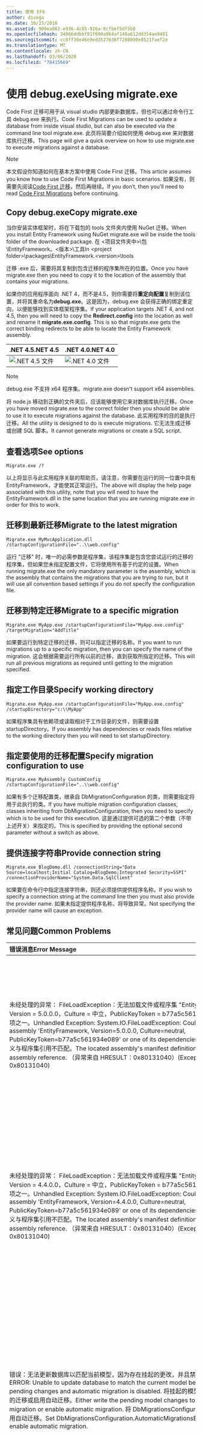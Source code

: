 ```yaml
---
title: 使用 EF6
author: divega
ms.date: 10/23/2016
ms.assetid: 989ea862-e936-4c85-926a-8cfbef5df5b8
ms.openlocfilehash: 34866ddbbf81f090a064af148a612dd354ae9401
ms.sourcegitcommit: cc0ff36e46e9ed3527638f7208000e8521faef2e
ms.translationtype: MT
ms.contentlocale: zh-CN
ms.lasthandoff: 03/06/2020
ms.locfileid: "78415669"
---
```

# <a name="using-migrateexe"></a><span data-ttu-id="86086-102">使用 debug.exe</span><span class="sxs-lookup"><span data-stu-id="86086-102">Using migrate.exe</span></span>
<span data-ttu-id="86086-103">Code First 迁移可用于从 visual studio 内部更新数据库，但也可以通过命令行工具 debug.exe 来执行。</span><span class="sxs-lookup"><span data-stu-id="86086-103">Code First Migrations can be used to update a database from inside visual studio, but can also be executed via the command line tool migrate.exe.</span></span> <span data-ttu-id="86086-104">此页将简要介绍如何使用 debug.exe 来对数据库执行迁移。</span><span class="sxs-lookup"><span data-stu-id="86086-104">This page will give a quick overview on how to use migrate.exe to execute migrations against a database.</span></span>

> [!NOTE]
> <span data-ttu-id="86086-105">本文假设你知道如何在基本方案中使用 Code First 迁移。</span><span class="sxs-lookup"><span data-stu-id="86086-105">This article assumes you know how to use Code First Migrations in basic scenarios.</span></span> <span data-ttu-id="86086-106">如果没有，则需要先阅读[Code First 迁移](~/ef6/modeling/code-first/migrations/index.md)，然后再继续。</span><span class="sxs-lookup"><span data-stu-id="86086-106">If you don’t, then you’ll need to read [Code First Migrations](~/ef6/modeling/code-first/migrations/index.md) before continuing.</span></span>

## <a name="copy-migrateexe"></a><span data-ttu-id="86086-107">Copy debug.exe</span><span class="sxs-lookup"><span data-stu-id="86086-107">Copy migrate.exe</span></span>

<span data-ttu-id="86086-108">当你安装实体框架时，将在下载包的 tools 文件夹内使用 NuGet 迁移。</span><span class="sxs-lookup"><span data-stu-id="86086-108">When you install Entity Framework using NuGet migrate.exe will be inside the tools folder of the downloaded package.</span></span> <span data-ttu-id="86086-109">在 &lt;项目文件夹中&gt;\\包\\EntityFramework。&lt;版本&gt;\\工具</span><span class="sxs-lookup"><span data-stu-id="86086-109">In &lt;project folder&gt;\\packages\\EntityFramework.&lt;version&gt;\\tools</span></span>

<span data-ttu-id="86086-110">迁移 .exe 后，需要将其复制到包含迁移的程序集所在的位置。</span><span class="sxs-lookup"><span data-stu-id="86086-110">Once you have migrate.exe then you need to copy it to the location of the assembly that contains your migrations.</span></span>

<span data-ttu-id="86086-111">如果你的应用程序面向 .NET 4，而不是4.5，则你需要将**重定向配置**复制到该位置，并将其重命名为**debug.exe**。这是因为，debug.exe 会获得正确的绑定重定向，以便能够找到实体框架程序集。</span><span class="sxs-lookup"><span data-stu-id="86086-111">If your application targets .NET 4, and not 4.5, then you will need to copy the **Redirect.config** into the location as well and rename it **migrate.exe.config**. This is so that migrate.exe gets the correct binding redirects to be able to locate the Entity Framework assembly.</span></span>

| <span data-ttu-id="86086-112">.NET 4.5</span><span class="sxs-lookup"><span data-stu-id="86086-112">.NET 4.5</span></span>                                      | <span data-ttu-id="86086-113">.NET 4.0</span><span class="sxs-lookup"><span data-stu-id="86086-113">.NET 4.0</span></span>                                      |
|:----------------------------------------------|:----------------------------------------------|
| ![.NET 4.5 文件](~/ef6/media/net45files.png) | ![.NET 4.0 文件](~/ef6/media/net40files.png) |

> [!NOTE]
> <span data-ttu-id="86086-116">debug.exe 不支持 x64 程序集。</span><span class="sxs-lookup"><span data-stu-id="86086-116">migrate.exe doesn't support x64 assemblies.</span></span>

<span data-ttu-id="86086-117">将 node.js 移动到正确的文件夹后，应该能够使用它来对数据库执行迁移。</span><span class="sxs-lookup"><span data-stu-id="86086-117">Once you have moved migrate.exe to the correct folder then you should be able to use it to execute migrations against the database.</span></span> <span data-ttu-id="86086-118">此实用程序的目的是执行迁移。</span><span class="sxs-lookup"><span data-stu-id="86086-118">All the utility is designed to do is execute migrations.</span></span> <span data-ttu-id="86086-119">它无法生成迁移或创建 SQL 脚本。</span><span class="sxs-lookup"><span data-stu-id="86086-119">It cannot generate migrations or create a SQL script.</span></span>

## <a name="see-options"></a><span data-ttu-id="86086-120">查看选项</span><span class="sxs-lookup"><span data-stu-id="86086-120">See options</span></span>

``` console
Migrate.exe /?
```

<span data-ttu-id="86086-121">以上将显示与此实用程序关联的帮助页，请注意，你需要在运行的同一位置中具有 EntityFramework，才能使其正常运行。</span><span class="sxs-lookup"><span data-stu-id="86086-121">The above will display the help page associated with this utility, note that you will need to have the EntityFramework.dll in the same location that you are running migrate.exe in order for this to work.</span></span>

## <a name="migrate-to-the-latest-migration"></a><span data-ttu-id="86086-122">迁移到最新迁移</span><span class="sxs-lookup"><span data-stu-id="86086-122">Migrate to the latest migration</span></span>

``` console
Migrate.exe MyMvcApplication.dll /startupConfigurationFile="..\\web.config"
```

<span data-ttu-id="86086-123">运行 "迁移" 时，唯一的必需参数是程序集，该程序集是包含您尝试运行的迁移的程序集，但如果您未指定配置文件，它将使用所有基于约定的设置。</span><span class="sxs-lookup"><span data-stu-id="86086-123">When running migrate.exe the only mandatory parameter is the assembly, which is the assembly that contains the migrations that you are trying to run, but it will use all convention based settings if you do not specify the configuration file.</span></span>

## <a name="migrate-to-a-specific-migration"></a><span data-ttu-id="86086-124">迁移到特定迁移</span><span class="sxs-lookup"><span data-stu-id="86086-124">Migrate to a specific migration</span></span>

``` console
Migrate.exe MyApp.exe /startupConfigurationFile="MyApp.exe.config" /targetMigration="AddTitle"
```

<span data-ttu-id="86086-125">如果要运行到特定迁移的迁移，则可以指定迁移的名称。</span><span class="sxs-lookup"><span data-stu-id="86086-125">If you want to run migrations up to a specific migration, then you can specify the name of the migration.</span></span> <span data-ttu-id="86086-126">这会根据需要运行所有以前的迁移，直到获取所指定的迁移。</span><span class="sxs-lookup"><span data-stu-id="86086-126">This will run all previous migrations as required until getting to the migration specified.</span></span>

## <a name="specify-working-directory"></a><span data-ttu-id="86086-127">指定工作目录</span><span class="sxs-lookup"><span data-stu-id="86086-127">Specify working directory</span></span>

``` console
Migrate.exe MyApp.exe /startupConfigurationFile="MyApp.exe.config" /startupDirectory="c:\\MyApp"
```

<span data-ttu-id="86086-128">如果程序集具有依赖项或读取相对于工作目录的文件，则需要设置 startupDirectory。</span><span class="sxs-lookup"><span data-stu-id="86086-128">If you assembly has dependencies or reads files relative to the working directory then you will need to set startupDirectory.</span></span>

## <a name="specify-migration-configuration-to-use"></a><span data-ttu-id="86086-129">指定要使用的迁移配置</span><span class="sxs-lookup"><span data-stu-id="86086-129">Specify migration configuration to use</span></span>

``` console
Migrate.exe MyAssembly CustomConfig /startupConfigurationFile="..\\web.config"
```

<span data-ttu-id="86086-130">如果有多个迁移配置类，继承自 DbMigrationConfiguration 的类，则需要指定将用于此执行的类。</span><span class="sxs-lookup"><span data-stu-id="86086-130">If you have multiple migration configuration classes, classes inheriting from DbMigrationConfiguration, then you need to specify which is to be used for this execution.</span></span> <span data-ttu-id="86086-131">这是通过提供可选的第二个参数（不带上述开关）来指定的。</span><span class="sxs-lookup"><span data-stu-id="86086-131">This is specified by providing the optional second parameter without a switch as above.</span></span>

## <a name="provide-connection-string"></a><span data-ttu-id="86086-132">提供连接字符串</span><span class="sxs-lookup"><span data-stu-id="86086-132">Provide connection string</span></span>

``` console
Migrate.exe BlogDemo.dll /connectionString="Data Source=localhost;Initial Catalog=BlogDemo;Integrated Security=SSPI" /connectionProviderName="System.Data.SqlClient"
```

<span data-ttu-id="86086-133">如果要在命令行中指定连接字符串，则还必须提供提供程序名称。</span><span class="sxs-lookup"><span data-stu-id="86086-133">If you wish to specify a connection string at the command line then you must also provide the provider name.</span></span> <span data-ttu-id="86086-134">如果未指定提供程序名称，将导致异常。</span><span class="sxs-lookup"><span data-stu-id="86086-134">Not specifying the provider name will cause an exception.</span></span>

## <a name="common-problems"></a><span data-ttu-id="86086-135">常见问题</span><span class="sxs-lookup"><span data-stu-id="86086-135">Common Problems</span></span>

| <span data-ttu-id="86086-136">错误消息</span><span class="sxs-lookup"><span data-stu-id="86086-136">Error Message</span></span>                                                                                                                                                                                                                                                                                                                      | <span data-ttu-id="86086-137">解决方案</span><span class="sxs-lookup"><span data-stu-id="86086-137">Solution</span></span>                                                                                                                                                                                                                                                                                             |
|:-----------------------------------------------------------------------------------------------------------------------------------------------------------------------------------------------------------------------------------------------------------------------------------------------------------------------------------|:-----------------------------------------------------------------------------------------------------------------------------------------------------------------------------------------------------------------------------------------------------------------------------------------------------|
| <span data-ttu-id="86086-138">未经处理的异常： FileLoadException：无法加载文件或程序集 "EntityFramework，Version = 5.0.0.0，Culture = 中立，PublicKeyToken = b77a5c561934e089" 或其依赖项之一。</span><span class="sxs-lookup"><span data-stu-id="86086-138">Unhandled Exception: System.IO.FileLoadException:  Could not load file or assembly 'EntityFramework, Version=5.0.0.0, Culture=neutral, PublicKeyToken=b77a5c561934e089' or one of its dependencies.</span></span> <span data-ttu-id="86086-139">找到的程序集清单定义与程序集引用不匹配。</span><span class="sxs-lookup"><span data-stu-id="86086-139">The located assembly's manifest definition does not match the assembly reference.</span></span> <span data-ttu-id="86086-140">（异常来自 HRESULT：0x80131040）</span><span class="sxs-lookup"><span data-stu-id="86086-140">(Exception from HRESULT: 0x80131040)</span></span>         | <span data-ttu-id="86086-141">这通常意味着您在运行 .NET 4 应用程序时没有重定向的 .config 文件。</span><span class="sxs-lookup"><span data-stu-id="86086-141">This typically means that you are running a .NET 4 application without the Redirect.config file.</span></span> <span data-ttu-id="86086-142">需要将重定向配置复制到与 debug.exe 相同的位置，并将其重命名为 "迁移"。</span><span class="sxs-lookup"><span data-stu-id="86086-142">You need to copy the Redirect.config to the same location as migrate.exe and rename it to migrate.exe.config.</span></span>                                                                                       |
| <span data-ttu-id="86086-143">未经处理的异常： FileLoadException：无法加载文件或程序集 "EntityFramework，Version = 4.4.0.0，Culture = 中立，PublicKeyToken = b77a5c561934e089" 或其依赖项之一。</span><span class="sxs-lookup"><span data-stu-id="86086-143">Unhandled Exception: System.IO.FileLoadException: Could not load file or assembly 'EntityFramework, Version=4.4.0.0, Culture=neutral, PublicKeyToken=b77a5c561934e089' or one of its dependencies.</span></span> <span data-ttu-id="86086-144">找到的程序集清单定义与程序集引用不匹配。</span><span class="sxs-lookup"><span data-stu-id="86086-144">The located assembly's manifest definition does not match the assembly reference.</span></span> <span data-ttu-id="86086-145">（异常来自 HRESULT：0x80131040）</span><span class="sxs-lookup"><span data-stu-id="86086-145">(Exception from HRESULT: 0x80131040)</span></span>          | <span data-ttu-id="86086-146">此异常表示你正在运行 .NET 4.5 应用程序，并将重定向配置复制到迁移 .exe 位置。</span><span class="sxs-lookup"><span data-stu-id="86086-146">This exception means that you are running a .NET 4.5 application with the Redirect.config copied to the migrate.exe location.</span></span> <span data-ttu-id="86086-147">如果应用是 .NET 4.5，则不需要在内部重定向配置文件。</span><span class="sxs-lookup"><span data-stu-id="86086-147">If your app is .NET 4.5 then you do not need to have the config file with the redirects inside.</span></span> <span data-ttu-id="86086-148">删除迁移文件。</span><span class="sxs-lookup"><span data-stu-id="86086-148">Delete the migrate.exe.config file.</span></span>                                    |
| <span data-ttu-id="86086-149">错误：无法更新数据库以匹配当前模型，因为存在挂起的更改，并且禁用了自动迁移。</span><span class="sxs-lookup"><span data-stu-id="86086-149">ERROR: Unable to update database to match the current model because there are pending changes and automatic migration is disabled.</span></span> <span data-ttu-id="86086-150">将挂起的模型更改写入到基于代码的迁移或启用自动迁移。</span><span class="sxs-lookup"><span data-stu-id="86086-150">Either write the pending model changes to a code-based migration or enable automatic migration.</span></span> <span data-ttu-id="86086-151">将 DbMigrationsConfiguration 设置为 true 以启用自动迁移。</span><span class="sxs-lookup"><span data-stu-id="86086-151">Set DbMigrationsConfiguration.AutomaticMigrationsEnabled to true to enable automatic migration.</span></span> | <span data-ttu-id="86086-152">如果尚未创建迁移来处理对模型所做的更改，并且数据库与模型不匹配，则会发生此错误。</span><span class="sxs-lookup"><span data-stu-id="86086-152">This error occurs if running migrate when you haven’t created a migration to cope with changes made to the model, and the database does not match the model.</span></span> <span data-ttu-id="86086-153">将属性添加到模型类后，如果不创建迁移来升级数据库，就会出现这种情况。</span><span class="sxs-lookup"><span data-stu-id="86086-153">Adding a property to a model class then running migrate.exe without creating a migration to upgrade the database is an example of this.</span></span> |
| <span data-ttu-id="86086-154">错误：未解析成员 "ToolingFacade + UpdateRunner，EntityFramework，Version = 5.0.0.0，Culture = 中立，PublicKeyToken = b77a5c561934e089" 的类型。</span><span class="sxs-lookup"><span data-stu-id="86086-154">ERROR: Type is not resolved for member 'System.Data.Entity.Migrations.Design.ToolingFacade+UpdateRunner,EntityFramework, Version=5.0.0.0, Culture=neutral, PublicKeyToken=b77a5c561934e089'.</span></span>                                                                                                                                       | <span data-ttu-id="86086-155">此错误的原因可能是指定了错误的启动目录。</span><span class="sxs-lookup"><span data-stu-id="86086-155">This error can be caused by specifying an incorrect startup directory.</span></span> <span data-ttu-id="86086-156">这必须是 debug.exe 的位置</span><span class="sxs-lookup"><span data-stu-id="86086-156">This must be the location of migrate.exe</span></span>                                                                                                                                                                                      |
| <span data-ttu-id="86086-157">未经处理的异常： NullReferenceException：对象引用未设置为对象的实例。</span><span class="sxs-lookup"><span data-stu-id="86086-157">Unhandled Exception: System.NullReferenceException: Object reference not set to an instance of an object.</span></span> <br/>   <span data-ttu-id="86086-158">在 System.web. Main （String [] args）上。</span><span class="sxs-lookup"><span data-stu-id="86086-158">at System.Data.Entity.Migrations.Console.Program.Main(String[] args)</span></span>                                                                                                                                             | <span data-ttu-id="86086-159">这可能是由于未为你使用的方案指定必需参数引起的。</span><span class="sxs-lookup"><span data-stu-id="86086-159">This can be caused by not specifying a required parameter for a scenario that you are using.</span></span> <span data-ttu-id="86086-160">例如，在不指定提供程序名称的情况下指定连接字符串。</span><span class="sxs-lookup"><span data-stu-id="86086-160">For example specifying a connection string without specifying the provider name.</span></span>                                                                                                                        |
| <span data-ttu-id="86086-161">错误：在程序集 "Classlibrary1.chainone" 中找到了多个迁移配置类型。</span><span class="sxs-lookup"><span data-stu-id="86086-161">ERROR: More than one migrations configuration type was found in the assembly 'ClassLibrary1'.</span></span> <span data-ttu-id="86086-162">指定要使用的名称。</span><span class="sxs-lookup"><span data-stu-id="86086-162">Specify the name of the one to use.</span></span>                                                                                                                                                                                                  | <span data-ttu-id="86086-163">作为错误状态，在给定的程序集中有多个配置类。</span><span class="sxs-lookup"><span data-stu-id="86086-163">As the error states, there is more than one configuration class in the given assembly.</span></span> <span data-ttu-id="86086-164">必须使用/configurationType 开关来指定要使用的。</span><span class="sxs-lookup"><span data-stu-id="86086-164">You must use the /configurationType switch to specify which to use.</span></span>                                                                                                                                           |
| <span data-ttu-id="86086-165">错误：无法加载文件或程序集 "&lt;assemblyName&gt;" 或其依赖项之一。</span><span class="sxs-lookup"><span data-stu-id="86086-165">ERROR: Could not load file or assembly ‘&lt;assemblyName&gt;’ or one of its dependencies.</span></span> <span data-ttu-id="86086-166">给定的程序集名称或基本代码无效。</span><span class="sxs-lookup"><span data-stu-id="86086-166">The given assembly name or codebase was invalid.</span></span> <span data-ttu-id="86086-167">（异常来自 HRESULT：0x80131047）</span><span class="sxs-lookup"><span data-stu-id="86086-167">(Exception from HRESULT: 0x80131047)</span></span>                                                                                                                                                    | <span data-ttu-id="86086-168">这可能是由于不正确地指定程序集名称或</span><span class="sxs-lookup"><span data-stu-id="86086-168">This can be caused by specifying an assembly name incorrectly or not having</span></span>                                                                                                                                                                                                                          |
| <span data-ttu-id="86086-169">错误：无法加载文件或程序集 "&lt;assemblyName&gt;" 或其依赖项之一。</span><span class="sxs-lookup"><span data-stu-id="86086-169">ERROR: Could not load file or assembly ‘&lt;assemblyName&gt;' or one of its dependencies.</span></span> <span data-ttu-id="86086-170">试图加载的程序的格式不正确。</span><span class="sxs-lookup"><span data-stu-id="86086-170">An attempt was made to load a program with an incorrect format.</span></span>                                                                                                                                                                          | <span data-ttu-id="86086-171">如果尝试对 x64 应用程序运行迁移，则会发生这种情况。</span><span class="sxs-lookup"><span data-stu-id="86086-171">This happens if you are trying to run migrate.exe against an x64 application.</span></span> <span data-ttu-id="86086-172">EF 5.0 和更低的将仅适用于 x86。</span><span class="sxs-lookup"><span data-stu-id="86086-172">EF 5.0 and below will only work on x86.</span></span>                                                                                                                                                                                |
